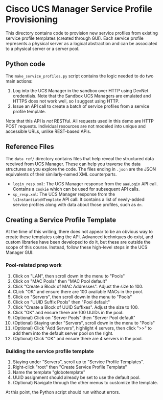 # Cisco UCS Manager Service Profile Provisioning
This directory contains code to provision new service profiles
from existing service profile templates (created through GUI).
Each service profile represents a physical server as a logical
abstraction and can be associated to a physical server or
a server pool.

## Python code
The `make_service_profiles.py` script contains the logic needed to do two
main actions:

  1. Log into the UCS Manager in the sandbox over HTTP using DevNet
     credentials. Note that the Sandbox UCS Managers are emulated and
     HTTPS does not work well, so I suggest using HTTP.
  2. Issue an API call to create a batch of service profiles from a
     service profile template.

Note that this API is *not* RESTful. All requests used in this
demo are HTTP POST requests. Individual resources are not modeled into
unique and accessible URLs, unlike REST-based APIs.

## Reference Files
The `data_ref/` directory contains files that help reveal the structured
data received from UCS Manager. These can help you traverse the
data structures as you explore the code. The files ending in `.json` are
the JSON equivalents of their similarly-named XML counterparts.
  * `login_resp.xml`: The UCS Manager response from the `aaaLogin` API call.
    Contains a `cookie` which can be used for subsequent API calls.
  * `sp_resp.xml`: The UCS Manager response from the `lsInstantiateNTemplate`
    API call. It contains a list of newly-added service profiles along with
    data about those profiles, such as `dn`.

## Creating a Service Profile Template
At the time of this writing, there does not appear to be an obvious way
to create these templates using the API. Advanced techniques do exist, and
custom libraries have been developed to do it, but these are outside the scope
of this course. Instead, follow these high-level steps in the UCS Manager GUI.

### Pool-related prep work
  1. Click on "LAN", then scroll down in the menu to "Pools"
  2. Click on "MAC Pools" then "MAC Pool default"
  3. Click "Create a Block of MAC Addresses". Adjust the size to 100.
  4. CLick "OK" and ensure there are 100 available MACs in the pool.
  5. Click on "Servers", then scroll down in the menu to "Pools"
  6. Click on "UUID Suffix Pools" then "Pool default"
  7. Click "Create a Block of UUID Suffixes". Adjust the size to 100.
  8. Click "OK" and ensure there are 100 UUIDs in the pool.
  9. (Optional) Click on "Server Pools" then "Server Pool default"
  10. (Optional) Staying under "Servers", scroll down in the menu to "Pools"
  11. (Optional) Click "Add Servers", highlight 4 servers, then click ">>"
      to add them into the default server pool on the right.
  12. (Optional) Click "OK" and ensure there are 4 servers in the pool.

### Building the service profile template
  1. Staying under "Servers", scroll up to "Service Profile Templates".
  2. Right-click "root" then "Create Service Profile Template"
  3. Name the template "globotemplate"
  4. UUID assignment should already be set to use the default pool.
  5. (Optional) Navigate through the other menus to customize the template.

At this point, the Python script should run without errors.
